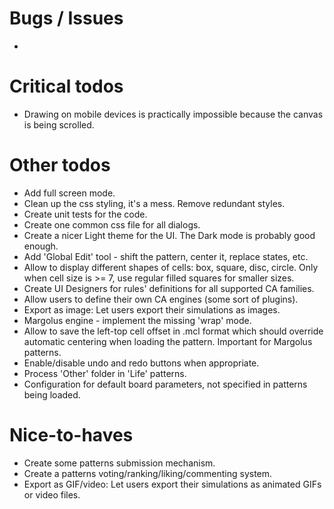 
# Bugs / Issues

- 


# Critical todos

- Drawing on mobile devices is practically impossible because the canvas is being scrolled.


# Other todos

- Add full screen mode.
- Clean up the css styling, it's a mess. Remove redundant styles.
- Create unit tests for the code.
- Create one common css file for all dialogs.
- Create a nicer Light theme for the UI. The Dark mode is probably good enough.
- Add 'Global Edit' tool - shift the pattern, center it, replace states, etc.
- Allow to display different shapes of cells: box, square, disc, circle. Only when cell size is >= 7, use regular filled squares for smaller sizes.
- Create UI Designers for rules' definitions for all supported CA families.
- Allow users to define their own CA engines (some sort of plugins).
- Export as image: Let users export their simulations as images.
- Margolus engine - implement the missing 'wrap' mode.
- Allow to save the left-top cell offset in .mcl format which should override automatic centering when loading the pattern. Important for Margolus patterns.
- Enable/disable undo and redo buttons when appropriate.
- Process 'Other' folder in 'Life' patterns.
- Configuration for default board parameters, not specified in patterns being loaded.

# Nice-to-haves

- Create some patterns submission mechanism.
- Create a patterns voting/ranking/liking/commenting system.
- Export as GIF/video: Let users export their simulations as animated GIFs or video files.
